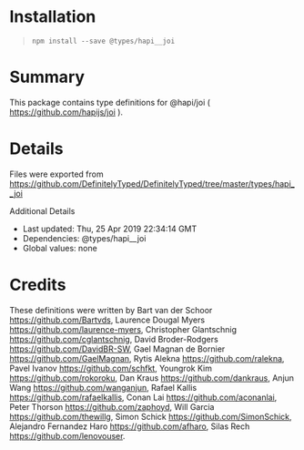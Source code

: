 # Installation
> `npm install --save @types/hapi__joi`

# Summary
This package contains type definitions for @hapi/joi ( https://github.com/hapijs/joi ).

# Details
Files were exported from https://github.com/DefinitelyTyped/DefinitelyTyped/tree/master/types/hapi__joi

Additional Details
 * Last updated: Thu, 25 Apr 2019 22:34:14 GMT
 * Dependencies: @types/hapi__joi
 * Global values: none

# Credits
These definitions were written by Bart van der Schoor <https://github.com/Bartvds>, Laurence Dougal Myers <https://github.com/laurence-myers>, Christopher Glantschnig <https://github.com/cglantschnig>, David Broder-Rodgers <https://github.com/DavidBR-SW>, Gael Magnan de Bornier <https://github.com/GaelMagnan>, Rytis Alekna <https://github.com/ralekna>, Pavel Ivanov <https://github.com/schfkt>, Youngrok Kim <https://github.com/rokoroku>, Dan Kraus <https://github.com/dankraus>, Anjun Wang <https://github.com/wanganjun>, Rafael Kallis <https://github.com/rafaelkallis>, Conan Lai <https://github.com/aconanlai>, Peter Thorson <https://github.com/zaphoyd>, Will Garcia <https://github.com/thewillg>, Simon Schick <https://github.com/SimonSchick>, Alejandro Fernandez Haro <https://github.com/afharo>, Silas Rech <https://github.com/lenovouser>.
